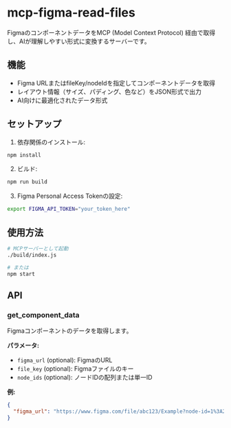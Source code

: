 # mcp-figma-read-files

FigmaのコンポーネントデータをMCP (Model Context Protocol) 経由で取得し、AIが理解しやすい形式に変換するサーバーです。

## 機能

- Figma URLまたはfileKey/nodeIdを指定してコンポーネントデータを取得
- レイアウト情報（サイズ、パディング、色など）をJSON形式で出力
- AI向けに最適化されたデータ形式

## セットアップ

1. 依存関係のインストール:
```bash
npm install
```

2. ビルド:
```bash
npm run build
```

3. Figma Personal Access Tokenの設定:
```bash
export FIGMA_API_TOKEN="your_token_here"
```

## 使用方法

```bash
# MCPサーバーとして起動
./build/index.js

# または
npm start
```

## API

### get_component_data

Figmaコンポーネントのデータを取得します。

**パラメータ:**
- `figma_url` (optional): FigmaのURL
- `file_key` (optional): Figmaファイルのキー
- `node_ids` (optional): ノードIDの配列または単一ID

**例:**
```json
{
  "figma_url": "https://www.figma.com/file/abc123/Example?node-id=1%3A2"
}
```